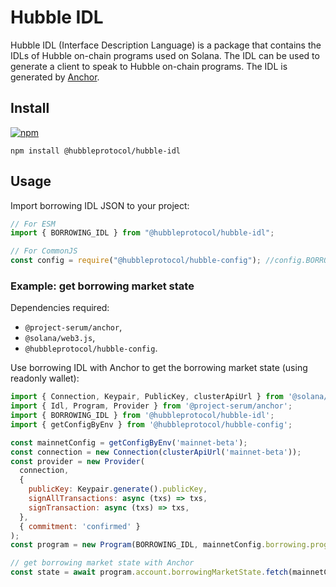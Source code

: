 # Hubble IDL

Hubble IDL (Interface Description Language) is a package that contains the IDLs of Hubble on-chain programs used on Solana.
The IDL can be used to generate a client to speak to Hubble on-chain programs.
The IDL is generated by [Anchor](https://project-serum.github.io/anchor/).

## Install

[![npm](https://img.shields.io/npm/v/@hubbleprotocol/hubble-idl)](https://www.npmjs.com/package/@hubbleprotocol/hubble-idl)

```shell
npm install @hubbleprotocol/hubble-idl
```

## Usage

Import borrowing IDL JSON to your project:

```js
// For ESM
import { BORROWING_IDL } from "@hubbleprotocol/hubble-idl";

// For CommonJS
const config = require("@hubbleprotocol/hubble-config"); //config.BORROWING_IDL
```

### Example: get borrowing market state

Dependencies required:
- `@project-serum/anchor`,
- `@solana/web3.js`,
- `@hubbleprotocol/hubble-config`.

Use borrowing IDL with Anchor to get the borrowing market state (using readonly wallet):

```js
import { Connection, Keypair, PublicKey, clusterApiUrl } from '@solana/web3.js';
import { Idl, Program, Provider } from '@project-serum/anchor';
import { BORROWING_IDL } from '@hubbleprotocol/hubble-idl';
import { getConfigByEnv } from '@hubbleprotocol/hubble-config';

const mainnetConfig = getConfigByEnv('mainnet-beta');
const connection = new Connection(clusterApiUrl('mainnet-beta'));
const provider = new Provider(
  connection,
  {
    publicKey: Keypair.generate().publicKey,
    signAllTransactions: async (txs) => txs,
    signTransaction: async (txs) => txs,
  },
  { commitment: 'confirmed' }
);
const program = new Program(BORROWING_IDL, mainnetConfig.borrowing.programId, provider);

// get borrowing market state with Anchor
const state = await program.account.borrowingMarketState.fetch(mainnetConfig.borrowing.accounts.borrowingMarketState);
```